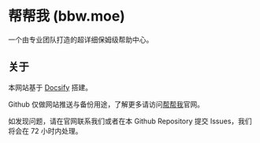 # 帮帮我 (bbw.moe)

一个由专业团队打造的超详细保姆级帮助中心。

## 关于

本网站基于 [Docsify](https://docsify.js.org/) 搭建。

Github 仅做网站推送与备份用途，了解更多请访问[帮帮我](https://bbw.moe)官网。

如发现问题，请在官网联系我们或者在本 Github Repository 提交 Issues，我们将会在 72 小时内处理。
